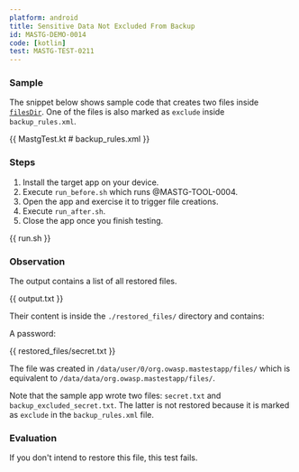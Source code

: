 ```yaml
---
platform: android
title: Sensitive Data Not Excluded From Backup
id: MASTG-DEMO-0014
code: [kotlin]
test: MASTG-TEST-0211
---
```


### Sample

The snippet below shows sample code that creates two files inside [`filesDir`](https://developer.android.com/reference/android/content/Context#getFilesDir()). One of the files is also marked as `exclude` inside `backup_rules.xml`.

{{ MastgTest.kt # backup_rules.xml }}

### Steps

1. Install the target app on your device.
2. Execute `run_before.sh` which runs @MASTG-TOOL-0004.
3. Open the app and exercise it to trigger file creations.
4. Execute `run_after.sh`.
5. Close the app once you finish testing.

{{ run.sh }}

### Observation

The output contains a list of all restored files.

{{ output.txt }}

Their content is inside the `./restored_files/` directory and contains:

A password:

{{ restored_files/secret.txt }}

The file was created in `/data/user/0/org.owasp.mastestapp/files/` which is equivalent to `/data/data/org.owasp.mastestapp/files/`.

Note that the sample app wrote two files: `secret.txt` and `backup_excluded_secret.txt`. The latter is not restored because it is marked as `exclude` in the `backup_rules.xml` file.

### Evaluation

If you don't intend to restore this file, this test fails.
